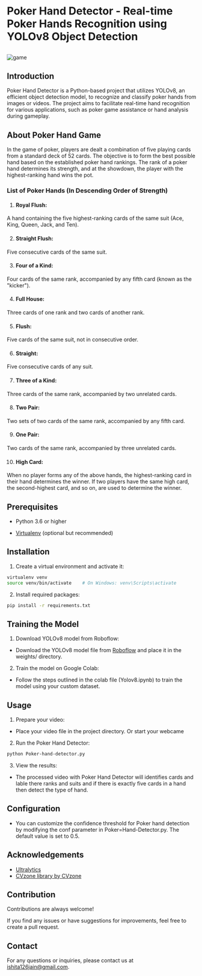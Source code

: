 

# Poker Hand Detector - Real-time Poker Hands Recognition using YOLOv8 Object Detection



## 


![game](https://github.com/ishita126jain/Poker-Hand-Detector/assets/91709949/eb75e7f6-3b6a-4587-8d94-22ede9cd4133)


## Introduction

Poker Hand Detector is a Python-based project that utilizes YOLOv8, an efficient object detection model, to recognize and classify poker hands from images or videos. The project aims to facilitate real-time hand recognition for various applications, such as poker game assistance or hand analysis during gameplay.

## About Poker Hand Game
In the game of poker, players are dealt a combination of five playing cards from a standard deck of 52 cards. The objective is to form the best possible hand based on the established poker hand rankings. The rank of a poker hand determines its strength, and at the showdown, the player with the highest-ranking hand wins the pot.

### List of Poker Hands (In Descending Order of Strength)

1. #### Royal Flush: 
A hand containing the five highest-ranking cards of the same suit (Ace, King, Queen, Jack, and Ten).

2. #### Straight Flush: 
Five consecutive cards of the same suit.

3. #### Four of a Kind: 
Four cards of the same rank, accompanied by any fifth card (known as the "kicker").

4. #### Full House: 
Three cards of one rank and two cards of another rank.

5. #### Flush: 
Five cards of the same suit, not in consecutive order.

6. #### Straight: 
Five consecutive cards of any suit.

7. #### Three of a Kind: 
Three cards of the same rank, accompanied by two unrelated cards.

8. #### Two Pair: 
Two sets of two cards of the same rank, accompanied by any fifth card.

9. #### One Pair: 
Two cards of the same rank, accompanied by three unrelated cards.

10. #### High Card: 
When no player forms any of the above hands, the highest-ranking card in their hand determines the winner. If two players have the same high card, the second-highest card, and so on, are used to determine the winner.
## Prerequisites

- Python 3.6 or higher

- [Virtualenv](https://virtualenv.pypa.io/en/latest/) (optional but recommended)

## Installation

1. Create a virtual environment and activate it:

```bash
virtualenv venv
source venv/bin/activate    # On Windows: venv\Scripts\activate
```
2. Install required packages:
```bash
pip install -r requirements.txt
```
## Training the Model
1. Download YOLOv8 model from Roboflow:

- Download the YOLOv8 model file from [Roboflow](https://universe.roboflow.com/) and place it in the weights/ directory.

2. Train the model on Google Colab:

- Follow the steps outlined in the colab file (Yolov8.ipynb) to train the model using your custom dataset.
  
## Usage

1. Prepare your video:

- Place your video file in the project directory. Or start your webcame


2. Run the Poker Hand Detector:
```bash
python Poker-hand-detector.py 
``` 

3. View the results:

- The processed video with Poker Hand Detector will identifies cards and lable there ranks and suits and if there is exactly five cards in a hand then detect the type of hand.


## Configuration
- You can customize the confidence threshold for Poker hand detection by modifying the conf parameter in Poker=Hand-Detector.py. The default value is set to 0.5.
## Acknowledgements

 - [Ultralytics](https://github.com/ultralytics/ultralytics)
 - [CVzone library by CVzone](https://github.com/cvzone/cvzone)
 


## Contribution

Contributions are always welcome!

If you find any issues or have suggestions for improvements, feel free to create a pull request.


## Contact
For any questions or inquiries, please contact us at [ishita126jain@gmail.com](ishita126jain@gmail.com).
